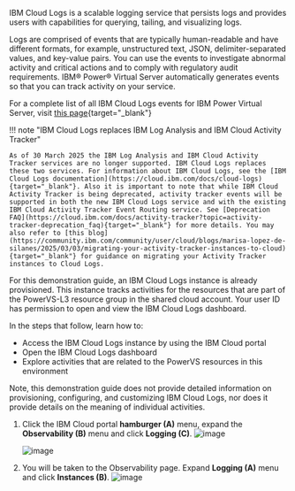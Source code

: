 IBM Cloud Logs is a scalable logging service that persists logs and provides users with capabilities for querying, tailing, and visualizing logs.

Logs are comprised of events that are typically human-readable and have different formats, for example, unstructured text, JSON, delimiter-separated values, and key-value pairs. You can use the events to investigate abnormal activity and critical actions and to comply with regulatory audit requirements. IBM® Power® Virtual Server automatically generates events so that you can track activity on your service.

For a complete list of all IBM Cloud Logs events for IBM Power Virtual Server, visit [this page](https://cloud.ibm.com/docs/power-iaas?topic=power-iaas-at-events){target="_blank"}

!!! note "IBM Cloud Logs replaces IBM Log Analysis and IBM Cloud Activity Tracker"

    As of 30 March 2025 the IBM Log Analysis and IBM Cloud Activity Tracker services are no longer supported. IBM Cloud Logs replaces these two services. For information about IBM Cloud Logs, see the [IBM Cloud Logs documentation](https://cloud.ibm.com/docs/cloud-logs){target="_blank"}. Also it is important to note that while IBM Cloud Activity Tracker is being deprecated, activity tracker events will be supported in both the new IBM Cloud Logs service and with the existing IBM Cloud Activity Tracker Event Routing service. See [Deprecation FAQ](https://cloud.ibm.com/docs/activity-tracker?topic=activity-tracker-deprecation_faq){target="_blank"} for more details. You may also refer to [this blog](https://community.ibm.com/community/user/cloud/blogs/marisa-lopez-de-silanes/2025/03/03/migrating-your-activity-tracker-instances-to-cloud){target="_blank"} for guidance on migrating your Activity Tracker instances to Cloud Logs.

For this demonstration guide, an IBM Cloud Logs instance is already provisioned. This instance tracks activities for the resources that are part of the PowerVS-L3 resource group in the shared cloud account. Your user ID has permission to open and view the IBM Cloud Logs dashboard.

In the steps that follow, learn how to:

- Access the IBM Cloud Logs instance by using the IBM Cloud portal
- Open the IBM Cloud Logs dashboard
- Explore activities that are related to the PowerVS resources in this environment

Note, this demonstration guide does not provide detailed information on provisioning, configuring, and customizing IBM Cloud Logs, nor does it provide details on the meaning of individual activities.

1. Click the IBM Cloud portal **hamburger (A)** menu, expand the **Observability (B)** menu and click **Logging (C)**.
   ![image](https://github.com/user-attachments/assets/0f610b4e-bd70-45c2-acbf-e94818835d76)
   
   ![image](https://github.com/user-attachments/assets/5e8477dc-44be-4b04-876c-d740f2d2e99b)

2. You will be taken to the Observability page. Expand **Logging (A)** menu and click **Instances (B)**.
   ![image](https://github.com/user-attachments/assets/8f9d0c9b-3d3c-4cc6-bab6-218dad533d52)

